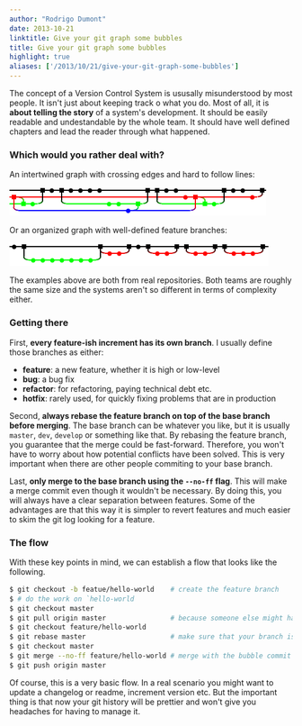 ```yaml
---
author: "Rodrigo Dumont"
date: 2013-10-21
linktitle: Give your git graph some bubbles
title: Give your git graph some bubbles
highlight: true
aliases: ['/2013/10/21/give-your-git-graph-some-bubbles']
---
```


The concept of a Version Control System is ususally misunderstood by most people. It isn't just about keeping track o what you do. Most of all, it is **about telling the story** of a system's development. It should be easily readable and undestandable by the whole team. It should have well defined chapters and lead the reader through what happened.

<!-- more -->


### Which would you rather deal with?

An intertwined graph with crossing edges and hard to follow lines:

![Messy Git graph](/assets/git-ugly-graph.png)

Or an organized graph with well-defined feature branches:

![Pretty Git graph](/assets/git-pretty-graph.png)

The examples above are both from real repositories. Both teams are roughly the same size and the systems aren't so different in terms of complexity either.


### Getting there

First, **every feature-ish increment has its own branch**. I usually define those branches as either:

 * **feature**: a new feature, whether it is high or low-level
 * **bug**: a bug fix
 * **refactor**: for refactoring, paying technical debt etc.
 * **hotfix**: rarely used, for quickly fixing problems that are in production

Second, **always rebase the feature branch on top of the base branch before merging**. The base branch can be whatever you like, but it is usually `master`, `dev`, `develop` or something like that. By rebasing the feature branch, you guarantee that the merge could be fast-forward. Therefore, you won't have to worry about how potential conflicts have been solved. This is very important when there are other people commiting to your base branch.

Last, **only merge to the base branch using the `--no-ff` flag**. This will make a merge commit even though it wouldn't be necessary. By doing this, you will always have a clear separation between features. Some of the advantages are that this way it is simpler to revert features and much easier to skim the git log looking for a feature.


### The flow

With these key points in mind, we can establish a flow that looks like the following.

```sh
$ git checkout -b featue/hello-world    # create the feature branch
$ # do the work on `hello-world
$ git checkout master
$ git pull origin master                # because someone else might have pushed to it
$ git checkout feature/hello-world
$ git rebase master                     # make sure that your branch is fast-forwardable to master 
$ git checkout master
$ git merge --no-ff feature/hello-world # merge with the bubble commit
$ git push origin master
```

Of course, this is a very basic flow. In a real scenario you might want to update a changelog or readme, increment version etc. But the important thing is that now your git history will be prettier and won't give you headaches for having to manage it.